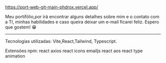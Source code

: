 https://port-web-git-main-phdrox.vercel.app/

Meu portifólio,por irá encontrar alguns detalhes sobre mim e o contato com a TI, minhas habilidades e caso queira deixar um e-mail ficarei feliz. Espero que gostem! 😁

----------------------------------------------

Tecnologias utilizadas: Vite,React,Tailwind, Typescript.

Extensões npm:
react axios
react icons
emailjs 
react aos
react type animation
